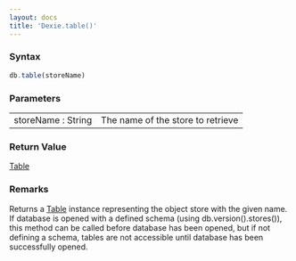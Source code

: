 ```yaml
---
layout: docs
title: 'Dexie.table()'
---
```


### Syntax

```javascript
db.table(storeName)
```

### Parameters
<table>
  <tr>
    <td>storeName : String</td>
    <td>The name of the store to retrieve</td>
  </tr>
</table>

### Return Value

[Table](/docs/Table/Table)

### Remarks

Returns a [Table](/docs/Table/Table) instance representing the object store with the given name. If database is opened with a defined schema (using db.version().stores()), this method can be called before database has been opened, but if not defining a schema, tables are not accessible until database has been successfully opened.
